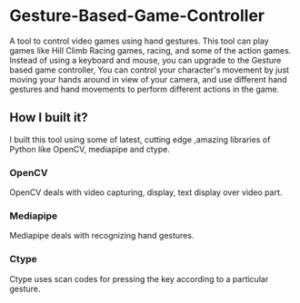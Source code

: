 # Gesture-Based-Game-Controller
A tool to control video games using hand gestures.
This tool can play games like Hill Climb Racing games, racing, and some of the action games. Instead of using a keyboard and mouse, you can upgrade to the Gesture based game controller, You can control your character's movement by just moving your hands around in view of your camera, and use different hand gestures and hand movements to perform different actions in the game.

## How I built it?
I built this tool using some of latest, cutting edge ,amazing libraries of Python like OpenCV, mediapipe and ctype.
### OpenCV
OpenCV deals with video capturing, display, text display over video part.
### Mediapipe
Mediapipe deals with recognizing hand gestures.
### Ctype 
Ctype uses scan codes for pressing the key according to a particular gesture.
